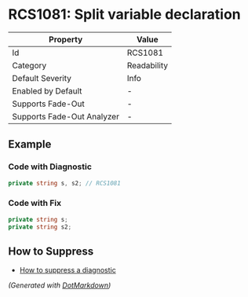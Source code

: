 # RCS1081: Split variable declaration

| Property                    | Value       |
| --------------------------- | ----------- |
| Id                          | RCS1081     |
| Category                    | Readability |
| Default Severity            | Info        |
| Enabled by Default          | \-          |
| Supports Fade\-Out          | \-          |
| Supports Fade\-Out Analyzer | \-          |

## Example

### Code with Diagnostic

```csharp
private string s, s2; // RCS1081
```

### Code with Fix

```csharp
private string s;
private string s2;
```

## How to Suppress

* [How to suppress a diagnostic](../HowToConfigureAnalyzers#how-to-suppress-a-diagnostic)

*\(Generated with [DotMarkdown](http://github.com/JosefPihrt/DotMarkdown)\)*